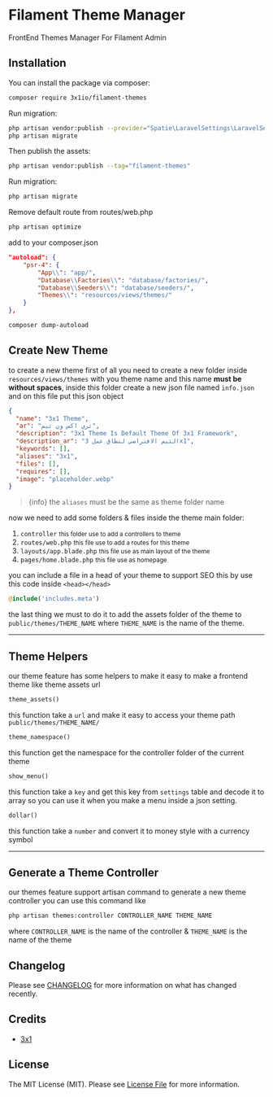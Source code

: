 # Filament Theme Manager

FrontEnd Themes Manager For Filament Admin

## Installation

You can install the package via composer:

```bash
composer require 3x1io/filament-themes
```

Run migration:

```bash
php artisan vendor:publish --provider="Spatie\LaravelSettings\LaravelSettingsServiceProvider" --tag="migrations"
php artisan migrate
```

Then publish the assets:

```bash
php artisan vendor:publish --tag="filament-themes"
```

Run migration:

```bash
php artisan migrate
```

Remove default route from routes/web.php

```bash
php artisan optimize
```

add to your composer.json

```json
"autoload": {
    "psr-4": {
        "App\\": "app/",
        "Database\\Factories\\": "database/factories/",
        "Database\\Seeders\\": "database/seeders/",
        "Themes\\": "resources/views/themes/"
    }
},
```

```bash
composer dump-autoload
```

## Create New Theme

to create a new theme first of all you need to create a new folder inside `resources/views/themes` with you theme name and this name <b>must be without spaces</b>, inside this folder create a new json file named `info.json` and on this file put this json object

```json
{
  "name": "3x1 Theme",
  "ar": "ثري اكس ون ثيم",
  "description": "3x1 Theme Is Default Theme Of 3x1 Framework",
  "description_ar": "الثيم الافتراضي لنطاق عمل 3x1",
  "keywords": [],
  "aliases": "3x1",
  "files": [],
  "requires": [],
  "image": "placeholder.webp"
}
```

> {info} the `aliases` must be the same as theme folder name

now we need to add some folders & files inside the theme main folder:

1. `controller` <small>this folder use to add a controllers to theme</small>
2. `routes/web.php` <small>this file use to add a routes for this theme</small>
3. `layouts/app.blade.php` <small>this file use as main layout of the theme</small>
4. `pages/home.blade.php` <small>this file use as homepage</small>

you can include a file in a head of your theme to support SEO this by use this code inside `<head></head>`

```php
@include('includes.meta')
```

the last thing we must to do it to add the assets folder of the theme to `public/themes/THEME_NAME` where `THEME_NAME` is the name of the theme.

<hr>

## Theme Helpers

our theme feature has some helpers to make it easy to make a frontend theme like theme assets url

```php
theme_assets()
```

this function take a `url` and make it easy to access your theme path `public/themes/THEME_NAME/`

```php
theme_namespace()
```

this function get the namespace for the controller folder of the current theme

```php
show_menu()
```

this function take a `key` and get this key from `settings` table and decode it to array so you can use it when you make a menu inside a json setting.

```php
dollar()
```

this function take a `number` and convert it to money style with a currency symbol

<hr>

## Generate a Theme Controller

our themes feature support artisan command to generate a new theme controller you can use this command like

```bash
php artisan themes:controller CONTROLLER_NAME THEME_NAME
```

where `CONTROLLER_NAME` is the name of the controller & `THEME_NAME` is the name of the theme

## Changelog

Please see [CHANGELOG](CHANGELOG.md) for more information on what has changed recently.

## Credits

- [3x1](https://github.com/3x1io)

## License

The MIT License (MIT). Please see [License File](LICENSE.md) for more information.

